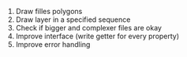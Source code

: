 1. Draw filles polygons
2. Draw layer in a specified sequence
3. Check if bigger and complexer files are okay
4. Improve interface (write getter for every property)
5. Improve error handling